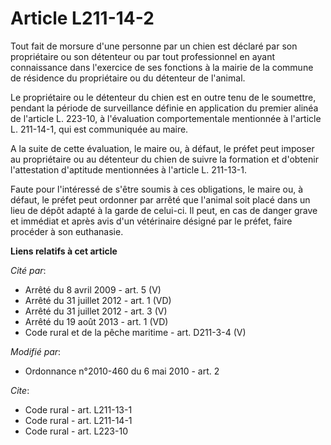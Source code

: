 # Article L211-14-2

Tout fait de morsure d'une personne par un chien est déclaré par son propriétaire ou son détenteur ou par tout professionnel
en ayant connaissance dans l'exercice de ses fonctions à la mairie de la commune de résidence du propriétaire ou du détenteur
de l'animal. 

Le propriétaire ou le détenteur du chien est en outre tenu de le soumettre, pendant la période de surveillance définie en
application du premier alinéa de l'article L. 223-10, à l'évaluation comportementale mentionnée à l'article L. 211-14-1, qui
est communiquée au maire.

A la suite de cette évaluation, le maire ou, à défaut, le préfet peut imposer au propriétaire ou au détenteur du chien de
suivre la formation et d'obtenir l'attestation d'aptitude mentionnées à l'article L. 211-13-1. 

Faute pour l'intéressé de s'être soumis à ces obligations, le maire ou, à défaut, le préfet peut ordonner par arrêté que
l'animal soit placé dans un lieu de dépôt adapté à la garde de celui-ci. Il peut, en cas de danger grave et immédiat et après
avis d'un vétérinaire désigné par    le préfet, faire procéder à son euthanasie.

**Liens relatifs à cet article**

_Cité par_:

  - Arrêté du 8 avril 2009 - art. 5 (V)
  - Arrêté du 31 juillet 2012 - art. 1 (VD)
  - Arrêté du 31 juillet 2012 - art. 3 (V)
  - Arrêté du 19 août 2013 - art. 1 (VD)
  - Code rural et de la pêche maritime - art. D211-3-4 (V)

_Modifié par_:

  - Ordonnance n°2010-460 du 6 mai 2010 - art. 2

_Cite_:

  - Code rural - art. L211-13-1
  - Code rural - art. L211-14-1
  - Code rural - art. L223-10
